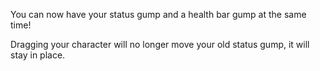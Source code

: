 You can now have your status gump and a health bar gump at the same time!

Dragging your character will no longer move your old status gump, it will stay in place.